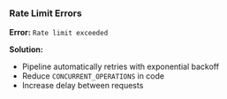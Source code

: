 ### Rate Limit Errors

**Error:** `Rate limit exceeded`

**Solution:**

- Pipeline automatically retries with exponential backoff
- Reduce `CONCURRENT_OPERATIONS` in code
- Increase delay between requests
